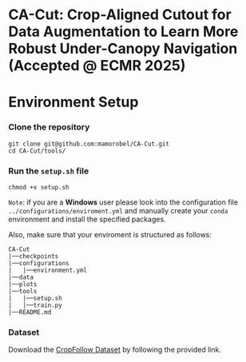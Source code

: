 # CA-Cut: Crop-Aligned Cutout for Data Augmentation to Learn More Robust Under-Canopy Navigation (Accepted @ ECMR 2025)

# Environment Setup

### Clone the repository
```
git clone git@github.com:mamorobel/CA-Cut.git
cd CA-Cut/tools/
```
### Run the `setup.sh` file
```
chmod +x setup.sh
```
`Note`: if you are a <b>Windows</b> user please look into the configuration file `../configurations/enviroment.yml` and manually create your `conda` environment and install the specified packages.

Also, make sure that your enviroment is structured as follows:
```
CA-Cut
|──checkpoints
|──configurations
|   |──environment.yml
|──data
|──plots
|──tools
|   |──setup.sh
|   |──train.py
|──README.md
```
### Dataset

Download the [CropFollow Dataset](https://uofi.app.box.com/s/niqh4dqc9c92tumd56fo76nd64vn53vf) by following the provided link.

